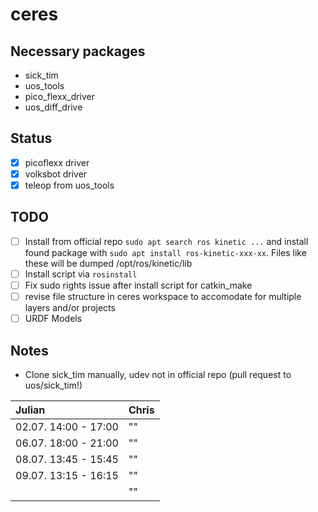# ceres

## Necessary packages
* sick_tim
* uos_tools
* pico_flexx_driver
* uos_diff_drive

## Status
- [x] picoflexx driver </br>
- [x] volksbot driver </br>
- [x] teleop from uos_tools </br>

## TODO
- [ ] Install from official repo `sudo apt search ros kinetic ...` and install found package with `sudo apt install ros-kinetic-xxx-xx`. Files like these will be dumped /opt/ros/kinetic/lib</br>  
- [ ] Install script via `rosinstall`
- [ ] Fix sudo rights issue after install script for catkin_make </br>
- [ ] revise file structure in ceres workspace to accomodate for multiple layers and/or projects </br>
- [ ] URDF Models </br>

## Notes
* Clone sick_tim manually, udev not in official repo (pull request to uos/sick_tim!)

|Julian|Chris|
| :------------- | :------------- |
|02.07. 14:00 - 17:00|""|
|06.07. 18:00 - 21:00|""|
|08.07. 13:45 - 15:45|""|
|09.07. 13:15 - 16:15|""|
||""|
